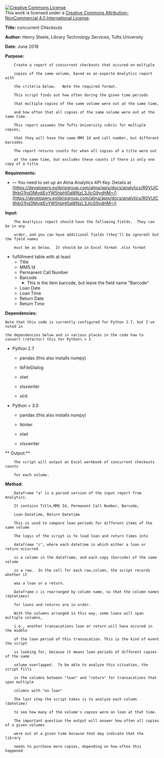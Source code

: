 <a rel="license" href="http://creativecommons.org/licenses/by-nc/4.0/"><img alt="Creative Commons License" style="border-width:0" src="https://i.creativecommons.org/l/by-nc/4.0/88x31.png" /></a><br />This work is licensed under a <a rel="license" href="http://creativecommons.org/licenses/by-nc/4.0/">Creative Commons Attribution-NonCommercial 4.0 International License</a>.

**Title:**      concurrent Checkouts

**Author:**     Henry Steele, Library Technology Services, Tufts University

**Date:**        June 2018

**Purpose:**

        Create a report of concurrent checkouts that occured on multiple

        copies of the same volume, based on an exporte Analytics report with

        the criteria below.   Note the required format.

        This script finds out how often during the given time periods

        that multiple copies of the same volume were out at the same time,

        and how often that all copies of the same volume were out at the same time.

        This report assumes the Tufts University rubric for multiple copies,

        that they will have the same MMS Id and call number, but different barcodes

        The report returns counts for when all copies of a title were out

        at the same time, but excludes these counts if there is only one copy of a title

**Requirements:**

- **--** You need to set up an Alma Analytics API Key.   Details at [https://developers.exlibrisgroup.com/alma/apis/docs/analytics/R0VUIC9hbG1hd3MvdjEvYW5hbHl0aWNzL3JlcG9ydHM=/](https://developers.exlibrisgroup.com/alma/apis/docs/analytics/R0VUIC9hbG1hd3MvdjEvYW5hbHl0aWNzL3JlcG9ydHM=/)

**Input:**

        The Analtyics report should have the following fields.  They can be in any

        order, and you can have additional fields (they'll be ignored) but the field names

        must be as below.  It should be in Excel format .xlsx format

- fulfilllment table with at least
  - Title
  - MMS Id
  - Permanent Call Number
  - Barcode
    - This is the item barcode, but leave the field name \"Barcode\"
  - Loan Date
  - Loan Time
  - Return Date
  - Return Time

**Dependencies:**

    Note that this code is currently configured for Python 2.7, but I've noted in

    the dependencies below and in various places in the code how to convert (refactor) this for Python\ > 3

   - Python 2.7

        - pandas (this also installs numpy)

        - tkFileDialog

        - xlwt

        - xlsxwriter

        - xlrd

         

   - Python \> 3.0

        - pandas (this also installs numpy)

        - tkinter

        - xlwt

        - xlsxwriter

** Output:**

        The script will output an Excel workbook of concurrent checkouts counts

        for each volume.

**Method:**

        Dataframe "a" is a parsed version of the input report from Analytics.

        It contains Title,MMS Id, Permanent Call Number, Barcode,

        Loan Datetime, Return Datetime

        This is used to compare loan periods for different items of the same volume

        The logic of the script is to load loan and return times into

        dataframe "c", where each datetime in which either a loan or return occurred

        is a column in the dataframe, and each copy (barcode) of the same volume

        is a row.  In the cell for each row,column, the script records whether it

        was a loan or a return.

        Dataframe c is rearranged by column name, so that the column names (datetimes)

        for loans and returns are in order.

        With the columns arranged in this way, some loans will span multiple columns,

        i.e., another transacations loan or return will have occured in the middle

        of the loan period of this transacation. This is the kind of event the script

        is looking for, because it means loan periods of different copies of the same

        volume overlapped.  To be able to analyze this situation, the script fills

        in the columns between "loan" and "return" for transacations that span multiple

        columns with "on loan"

        The last step the script takes is to analyze each column (datetime)

        to see how many of the volume's copies were on loan at that time.

        The important question the output will answer how often all copies of a given volumes

        were out at a given time because that may indicate that the library

        needs to purchase more copies, depending on how often this happened
